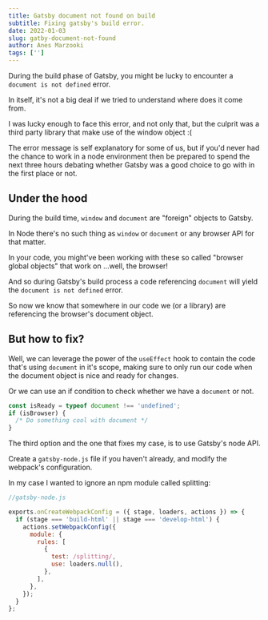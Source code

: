 ```yaml
---
title: Gatsby document not found on build
subtitle: Fixing gatsby's build error.
date: 2022-01-03
slug: gatby-document-not-found
author: Anes Marzooki
tags: ['']
---
```


During the build phase of Gatsby, you might be lucky to encounter a `document is not defined` error.

In itself, it's not a big deal if we tried to understand where does it come from.

I was lucky enough to face this error, and not only that, but the culprit was a
third party library that make use of the window object :(

The error message is self explanatory for some of us, but if you'd never had the
chance to work in a node environment then be prepared to spend the next three
hours debating whether Gatsby was a good choice to go with in the first place or not.

## Under the hood

During the build time, `window` and `document` are "foreign" objects to Gatsby.

In Node there's no such thing as `window` or `document` or any browser API for that matter.

In your code, you might've been working with these so called "browser global objects" that work
on ...well, the browser!

And so during Gatsby's build process a code referencing `document` will yield the `document is not defined` error.

So now we know that somewhere in our code we (or a library) are referencing the browser's document object.

## But how to fix?

Well, we can leverage the power of the `useEffect` hook to contain the code
that's using `document` in it's scope, making sure to only run our code when
the document object is nice and ready for changes.

Or we can use an if condition to check whether we have a `document` or not.

```javascript
const isReady = typeof document !== 'undefined';
if (isBrowser) {
  /* Do something cool with document */
}
```

The third option and the one that fixes my case, is to use Gatsby's node API.

Create a `gatsby-node.js` file if you haven't already, and modify the webpack's configuration.

In my case I wanted to ignore an npm module called splitting:

```javascript
//gatsby-node.js

exports.onCreateWebpackConfig = ({ stage, loaders, actions }) => {
  if (stage === 'build-html' || stage === 'develop-html') {
    actions.setWebpackConfig({
      module: {
        rules: [
          {
            test: /splitting/,
            use: loaders.null(),
          },
        ],
      },
    });
  }
};
```
